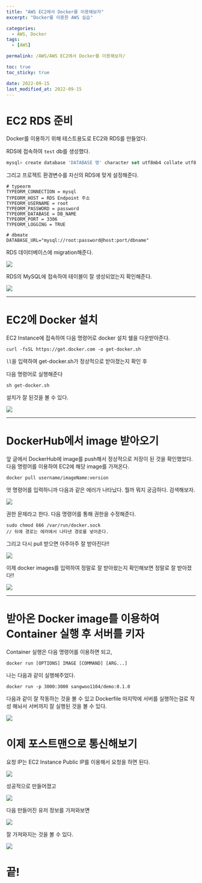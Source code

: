 ```yaml
---
title: "AWS EC2에서 Docker를 이용해보자"
excerpt: "Docker를 이용한 AWS 실습"

categories:
  - AWS, Docker
tags:
  - [AWS]

permalink: /AWS/AWS EC2에서 Docker를 이용해보자/

toc: true
toc_sticky: true

date: 2022-09-15
last_modified_at: 2022-09-15
---
```

# EC2 RDS 준비
Docker를 이용하기 위해 테스트용도로 EC2와 RDS를 만들었다.

RDS에 접속하여 `test` db를 생성했다.

```javascript
mysql> create database 'DATABASE 명' character set utf8mb4 collate utf8mb4_unicode_ci;
```

그리고 프로젝트 환경변수를 자신의 RDS에 맞게 설정해준다.
```
# typeorm
TYPEORM_CONNECTION = mysql
TYPEORM_HOST = RDS Endpoint 주소
TYPEORM_USERNAME = root 
TYPEORM_PASSWORD = password
TYPEORM_DATABASE = DB_NAME
TYPEORM_PORT = 3306
TYPEORM_LOGGING = TRUE

# dbmate
DATABASE_URL="mysql://root:password@host:port/dbname"
```

RDS 데이터베이스에 migration해준다.

![](../../assets/images/posts_img/AWS/docker-aws/2022-09-15-dkaws1.png)

RDS의 MySQL에 접속하여 테이블이 잘 생성되었는지 확인해준다.

![](../../assets/images/posts_img/AWS/docker-aws/2022-09-15-dkaws2.png)

---

# EC2에 Docker 설치

EC2 Instance에 접속하여 다음 명령어로 docker 설치 쉘을 다운받아준다.

```
curl -fsSL https://get.docker.com -o get-docker.sh
```
`ll`을 입력하여 get-docker.sh가 정상적으로 받아졌는지 확인 후

다음 명령어로 실행해준다
```
sh get-docker.sh
```
설치가 잘 된것을 볼 수 있다.

![](../../assets/images/posts_img/AWS/docker-aws/2022-09-15-dkaws3.png)

---

# DockerHub에서 image 받아오기
앞 글에서 DockerHub에 image를 push해서 정상적으로 저장이 된 것을 확인했었다. 다음 명령어를 이용하여 EC2에 해당 image를 가져온다. 
```
docker pull username/imageName:version
```

엇 명령어를 입력하니까 다음과 같은 에러가 나타났다. 뭘까 뭐지 궁금하다. 검색해보자.

![](../../assets/images/posts_img/AWS/docker-aws/2022-09-15-dkaws4.png)

권한 문제라고 한다. 다음 명령어를 통해 권한을 수정해준다.
```
sudo chmod 666 /var/run/docker.sock 
// 뒤에 경로는 에러에서 나타낸 경로를 넣어준다.
```

그리고 다시 pull 받으면 아주아주 잘 받아진다!!

![](../../assets/images/posts_img/AWS/docker-aws/2022-09-15-dkaws5.png)

이제 docker images를 입력하여 정말로 잘 받아왔는지 확인해보면 정말로 잘 받아졌다!!

![](../../assets/images/posts_img/AWS/docker-aws/2022-09-15-dkaws6.png)

---

# 받아온 Docker image를 이용하여 Container 실행 후 서버를 키자

Container 실행은 다음 명령어를 이용하면 되고,
```
docker run [OPTIONS] IMAGE [COMMAND] [ARG...]
```

나는 다음과 같이 실행해주었다.

```
docker run -p 3000:3000 sangwoo1104/demo:0.1.0
```

다음과 같이 잘 작동하는 것을 볼 수 있고 Dockerfile 마지막에 서버를 실행하는걸로 작성 해놔서 서버까지 잘 실행된 것을 볼 수 있다.

![](../../assets/images/posts_img/AWS/docker-aws/2022-09-15-dkaws7.png)

# 이제 포스트맨으로 통신해보기

요청 IP는 EC2 Instance Public IP를 이용해서 요청을 하면 된다.

![](../../assets/images/posts_img/AWS/docker-aws/%082022-09-15-dkaws10.png)

성공적으로 만들어졌고

![](../../assets/images/posts_img/AWS/docker-aws/%082022-09-15-dkaws9.png)

다음 만들어진 유저 정보를 가져와보면

![](../../assets/images/posts_img/AWS/docker-aws/%082022-09-15-dkaws8.png)

잘 가져와지는 것을 볼 수 있다.

![](../../assets/images/posts_img/AWS/docker-aws/%082022-09-15-dkaws11.png)


# 끝!
